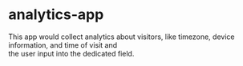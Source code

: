 # analytics-app
This app would collect analytics about visitors, like timezone, device information, and time of visit and  
the user input into the dedicated field.

